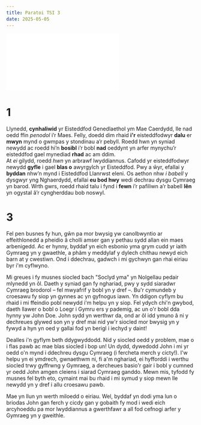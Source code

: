 ```yaml
---
title: Paratoi TSI 3
date: 2025-05-05
---
```

![](../assets/papur-3.pdf)

# 1
Llynedd, **cynhaliwid** yr Eisteddfod Genedlaethol ym Mae Caerdydd, lle nad oedd ffin *penodol* i’r Maes. Felly, doedd dim rhaid **i'r** eisteddfodwyr **dalu** er **mwyn** mynd o gwmpas y stondinau a’r pebyll. Roedd hwn yn syniad newydd ac roedd hi’n **bosibl** i’r bobl **nad** oeddynt yn arfer mynychu’r eisteddfod gael mynediad **rhad** ac am ddim.  
At *ei* gilydd, roedd *hwn* yn arbrawf lwyddiannus. Cafodd yr eisteddfodwyr newydd **gyfle** i gael **blas o** awyrgylch yr Eisteddfod. Pwy a ŵyr, efallai y **byddan** nhw’n mynd i Eisteddfod Llanrwst eleni. Os aethon nhw *i babell* y dysgwyr yng Nghaerdydd, efallai **eu bod hwy** wedi dechrau dysgu Cymraeg yn barod. Wrth gwrs, roedd rhaid talu i fynd i **fewn** i’r pafiliwn a’r babell **lên** yn ogystal â’r cyngherddau bob noswyl.

# 3
Fel pen busnes fy hun, gŵn pa mor bwysig yw canolbwyntio ar effeithlonedd a pheidio â cholli amser gan y pethau sydd allan ein maes arbenigedd. Ac er hynny, byddaf yn eich esbonio yma grym cudd yr iaith Gymraeg yn y gwaethle, a phâm y meddylaf y dylech chithau newyd eich barn at y cwestiwn. Ond i ddechrau, gadwch i mi gychwyn gan rhai eiriau byr i'm cyflwyno. 

Mi greues i fy musnes siocled bach "Soclyd yma" yn Nolgellau pedair mlynedd yn ôl. Daeth y syniad gan fy nghariad, pwy y sydd siaradwr Cymraeg brodorol – fel mwyafrif y bobl yn y dref –. Bu'r cymundeb y croesawu fy siop yn gynnes ac yn gyfnogus iawn. Yn ddigon cyflym bu rhaid i mi ffeindio pobl newydd i'm helpu yn y siop. Fel ydych chi'n gwybod, daeth llawer o bobl o Loegr i Gymru ers y pademig, ac un o'r bobl dda hynny yw John Doe. John sydd yn werthwr da, ond ar ôl idd ymuno â ni y dechreues glywed son yn y dref mai nid yw'r siocled mor bwysig yn y fywyd a hyn yn oed y gallai fod yn berigl i iechyd y daint! 

Dealles i'n gyflym beth ddygwyddodd. Nid y siocled oedd y problem, mae o i flas pawb ac mae blas siocled i bop un! Un dydd, dywedodd John i mi yr oedd o'n mynd i ddechreu dysgu Cymraeg (i fercheta merch y cicty!). I'w helpu yn ei ymdrech, gwnaethwm ni, fi a'm nghariad, ei hyfforddi i werthu siocled trwy gyffrwng y Gymraeg, a dercheues basio'r gair i bobl y cumned yr oedd John amgen cleiens i siarad Cymraeg ganddo. Mewn mis, tyfodd fy musnes fel byth eto, cymaint mai bu rhaid i mi symud y siop mewn lle newydd yn y dref i allu croesawu pawb.

Mae yn llun yn werth miloedd o eiriau. Wel, byddaf yn dodi yma lun o briodas John gan ferch y cicdy gan y gobaith fy mod i wedi eich arcyhoeddu pa mor lwyddiannus a gwerthfawr a all fod cefnogi arfer y Gymraeg yn y gweithle.